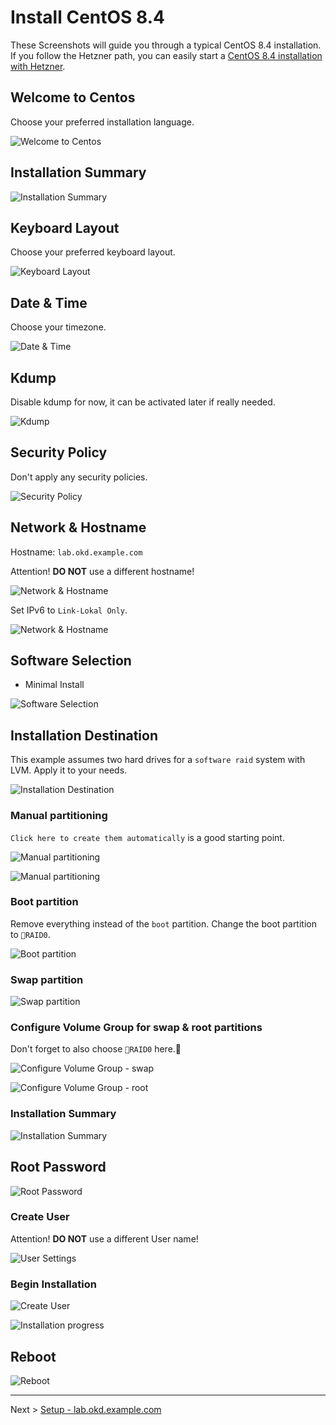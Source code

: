 # Install CentOS 8.4

These Screenshots will guide you through a typical CentOS 8.4 installation. If you follow the Hetzner path, you can easily start a [CentOS 8.4 installation with Hetzner](hetzner.md).


## Welcome to Centos

Choose your preferred installation language.

![Welcome to Centos](images/centos/01.png)

## Installation Summary

![Installation Summary](images/centos/02.png)

## Keyboard Layout

Choose your preferred keyboard layout.

![Keyboard Layout](images/centos/03.png)

## Date & Time

Choose your timezone.

![Date & Time](images/centos/04.png)

## Kdump

Disable kdump for now, it can be activated later if really needed.

![Kdump](images/centos/06.png)

## Security Policy

Don't apply any security policies.

![Security Policy](images/centos/07.png)

## Network & Hostname

Hostname: `lab.okd.example.com`

Attention! __DO NOT__ use a different hostname!

![Network & Hostname](images/centos/08.png)

Set IPv6 to `Link-Lokal Only`.

![Network & Hostname](images/centos/09.png)

## Software Selection

- Minimal Install

![Software Selection](images/centos/10.png)

## Installation Destination

This example assumes two hard drives for a `software raid` system with LVM. Apply it to your needs.

![Installation Destination](images/centos/11.png)

### Manual partitioning

`Click here to create them automatically` is a good starting point.

![Manual partitioning](images/centos/12.png)

![Manual partitioning](images/centos/13.png)

### Boot partition

Remove everything instead of the `boot` partition. Change the boot partition to `RAID0`.

![Boot partition](images/centos/14.png)

### Swap partition

![Swap partition](images/centos/15.png)

### Configure Volume Group for swap & root partitions

Don't forget to also choose `RAID0` here.

![Configure Volume Group - swap](images/centos/16.png)

![Configure Volume Group - root](images/centos/17.png)

### Installation Summary

![Installation Summary](images/centos/18.png)

## Root Password

![ Root Password](images/centos/19.png)

### Create User

Attention! __DO NOT__ use a different User name!

![User Settings](images/centos/20.png)

### Begin Installation

![Create User](images/centos/21.png)


![Installation progress](images/centos/22.png)

## Reboot

![Reboot](images/centos/23.png)

* * *

Next > [Setup - lab.okd.example.com](01_setup_lab.md)
